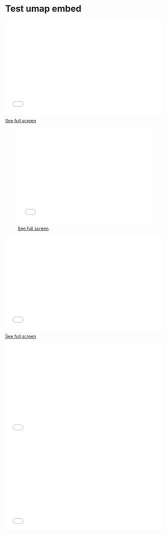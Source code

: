 # Test umap embed

<iframe width="100%" height="300px" frameborder="0" allowfullscreen allow="geolocation" src="//umap.openstreetmap.fr/en/map/everystationmalaga_943076?scaleControl=false&miniMap=false&scrollWheelZoom=false&zoomControl=true&editMode=disabled&moreControl=false&searchControl=null&tilelayersControl=null&embedControl=null&datalayersControl=true&onLoadPanel=caption&captionBar=false&captionMenus=false&feature=ALORA#18/36.82005/-4.69919"></iframe><p><a href="//umap.openstreetmap.fr/en/map/everystationmalaga_943076?scaleControl=false&miniMap=false&scrollWheelZoom=true&zoomControl=true&editMode=disabled&moreControl=false&searchControl=null&tilelayersControl=null&embedControl=null&datalayersControl=true&onLoadPanel=caption&captionBar=false&captionMenus=false&feature=ALORA#18/36.82005/-4.69919">See full screen</a></p>

<figure>
<iframe width="100%" height="300px" frameborder="0" allowfullscreen allow="geolocation" src="//umap.openstreetmap.fr/en/map/everystationmalaga_943076?scaleControl=false&miniMap=false&scrollWheelZoom=false&zoomControl=true&editMode=disabled&moreControl=false&searchControl=null&tilelayersControl=null&embedControl=null&datalayersControl=true&onLoadPanel=caption&captionBar=false&captionMenus=false&feature=ALORA#18/36.82005/-4.69919"></iframe><p><a href="//umap.openstreetmap.fr/en/map/everystationmalaga_943076?scaleControl=false&miniMap=false&scrollWheelZoom=true&zoomControl=true&editMode=disabled&moreControl=false&searchControl=null&tilelayersControl=null&embedControl=null&datalayersControl=true&onLoadPanel=caption&captionBar=false&captionMenus=false&feature=ALORA#18/36.82005/-4.69919">See full screen</a></p>
</figure>


<iframe width="100%" height="300px" frameborder="0" allowfullscreen src="//umap.openstreetmap.fr/en/map/everystationmalaga_943076?scaleControl=false&miniMap=false&scrollWheelZoom=false&zoomControl=true&editMode=disabled&moreControl=false&searchControl=null&tilelayersControl=null&embedControl=null&datalayersControl=true&onLoadPanel=undefined&captionBar=true#18/36.82005/-4.69919"></iframe><p><a href="//umap.openstreetmap.fr/en/map/everystationmalaga_943076?scaleControl=false&miniMap=false&scrollWheelZoom=true&zoomControl=true&editMode=disabled&moreControl=false&searchControl=null&tilelayersControl=null&embedControl=null&datalayersControl=true&onLoadPanel=caption&captionBar=false&captionMenus=false&feature=ALORA#18/36.82005/-4.69919">See full screen</a></p>

<iframe width="100%" height="300px" frameborder="0" allowfullscreen allow="geolocation" src="//umap.openstreetmap.fr/en/map/everystationmalaga_943076?scaleControl=false&miniMap=false&scrollWheelZoom=false&zoomControl=true&editMode=disabled&moreControl=false&searchControl=null&tilelayersControl=true&embedControl=null&datalayersControl=true&onLoadPanel=caption&captionBar=true&captionMenus=true&feature=ALORA#18/36.82091/-4.69795"></iframe>

<iframe width="100%" height="300px" frameborder="0" allowfullscreen allow="geolocation" src="//umap.openstreetmap.fr/en/map/everystationmalaga_943076?scaleControl=false&miniMap=false&scrollWheelZoom=false&zoomControl=true&editMode=disabled&moreControl=false&searchControl=null&tilelayersControl=true&embedControl=null&datalayersControl=true&onLoadPanel=none&captionBar=false&captionMenus=false&feature=ALORA#18/36.81982/-4.69957"></iframe>


